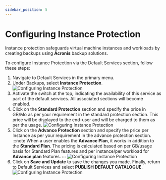 ```yaml
---
sidebar_position: 5
---
```

# Configuring Instance Protection

Instance protection safeguards virtual machine instances and workloads by creating backups using **Acronis** backup solutions.

To configure Instance Protection via the Default Services section, follow these steps:

1. Navigate to Default Services in the primary menu.
2. Under Backups, select **Instance Protection**.
	![Configuring Instance Protection](img/ConfiguringInstanceProtection1.png)
3. Activate the switch at the top, indicating the availability of this service as part of the default services. All associated sections will become enabled.
4. Click on the **Standard Protection** section and specify the price in GB/Mo as per your requirement in the standard protection section. This price will be displayed to the end-user and will be charged to them as per the usage.
	![Configuring Instance Protection](img/ConfiguringInstanceProtection2.png)
5. Click on the **Advance Protection** section and specify the price per Instance as per your requirement in the advance protection section.
   :::note
   When a user enables the **Advance Plan**, it works in addition to the **Standard Plan**. The pricing is calculated based on per GB/usage basis for Standard Plan features and per instance/per workload for **Advance plan** features.
   :::
	![Configuring Instance Protection](img/ConfiguringInstanceProtection3.png)
6. Click on **Save and Update** to save the changes you made.
	Finally, return to Default Services and select **PUBLISH DEFAULT CATALOGUE**.
![Configuring Instance Protection](img/ConfiguringInstanceProtection4.png)




